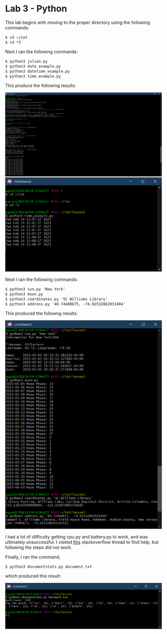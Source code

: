 # Lab 3 - Python

This lab begins with moving to the proper directory using the following commands:
```
$ cd ~/iot
$ cd *3
```

Next I ran the following commands:
```
$ python3 julian.py
$ python3 date_example.py
$ python3 datetime_example.py
$ python3 time_example.py
```
This produce the following results: 

![installation and first few programs](https://github.com/aguadagn/2023S-EE-322-A/blob/main/Lab_03/installation%20and%20first%20few%20programs.png)
![time program](https://github.com/aguadagn/2023S-EE-322-A/blob/main/Lab_03/time%20program.png)

Next I ran the following commands:
```
$ python3 sun.py 'New York'
$ python3 moon.py
$ python3 coordinates.py 'SC Williams Library'
$ python3 address.py '40.74480675, -74.02532862031404'
```
This produced the followng results:

![sun, moon, coordinates, address](https://github.com/aguadagn/2023S-EE-322-A/blob/main/Lab_03/sun%2C%20moon%2C%20coordinates%2C%20address.png)

I had a lot of difficulty getting cpu.py and battery.py to work, and was ultimately unsuccessful. I visited [this](https://stackoverflow.com/questions/69644987/why-i-do-get-an-error-when-installing-the-psutil-package-for-python) stackoverflow thread to find help, but following the steps did not work.

Finally, I ran the command,
```
$ python3 documentstats.py document.txt
```

which produced this result:

![documentstats](https://github.com/aguadagn/2023S-EE-322-A/blob/main/Lab_03/documentstats.png)
